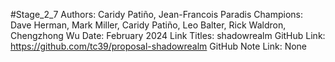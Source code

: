 #Stage_2_7
Authors: Caridy Patiño, Jean-Francois Paradis
Champions: Dave Herman, Mark Miller, Caridy Patiño, Leo Balter, Rick Waldron, Chengzhong Wu
Date: February 2024
Link Titles: shadowrealm
GitHub Link: https://github.com/tc39/proposal-shadowrealm
GitHub Note Link: None
